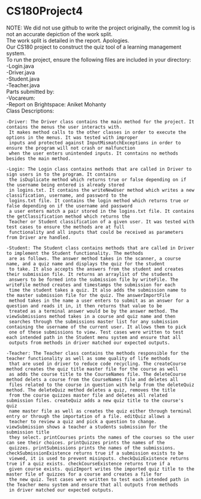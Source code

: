 # CS180Project4
NOTE: We did not use github to write the project originally, the commit log is not an accurate depiction of the work split.  
The work split is detailed in the report. Apologies.  
Our CS180 project to construct the quiz tool of a learning management system.   
To run the project, ensure the following files are included in your directory:  
	-Login.java  
	-Driver.java  
	-Student.java  
	-Teacher.java  
Parts submitted by:  
	-Vocareum:  
	-Report on Brightspace: Aniket Mohanty  
Class Descriptions:  
  
	-Driver: The Driver class contains the main method for the project. It contains the menus the user interacts with.  
	 It makes method calls to the other classes in order to execute the options in the menus. It was tested with improper   
	 inputs and protected against InputMismatchExceptions in order to ensure the program will not crash or malfunction  
	 when the user enters unintended inputs. It conntains no methods besides the main method. 
	   
	-Login: The Login class contains methods that are called in Driver to sign users in to the program. It contains   
	 the isDuplicate method which returns true or false depending on if the username being entered is already stored  
	 in logins.txt. It contains the writeNewUser method which writes a new classification, username, and password to the  
	 logins.txt file. It contains the login method which returns true or false depending on if the username and password  
	 a user enters match a pair stored in the logins.txt file. It contains the getClassification method which returns the   
	 Teacher or Student classification of a given user. It was tested with test cases to ensure the methods are at full  
	 functionality and all inputs that could be received as parameters from Driver are handled.  
	   
	-Student: The Student class contains methods that are called in Driver to implement the Student functionality. The methods  
	 are as follows. The answer method takes in the scanner, a course name, and a quiz name and displays the quiz for the student  
	 to take. It also accepts the answers from the student and creates their submission file. It returns an arraylist of the students  
	 answers to be formed into the submission file by writeFile. The writeFile method creates and timestamps the submission for each  
	 time the student takes a quiz. It also adds the submission name to the master submission file for the quiz. The answerImportFile  
	 method takes in the name a user enters to submit as an answer for a question and reads it in, it then returns that value to be  
	 treated as a terminal answer would be by the answer method. The viewSubmissions method takes in a course and quiz name and then  
	 searches through the submissions master list for any submission containing the username of the current user. It allows them to pick  
	 one of these submissions to view. Test cases were written to test each intended path in the Student menu system and ensure that all  
	 outputs from methods in driver matched our expected outputs.  
	   
	-Teacher: The Teacher class contains the methods responsible for the teacher functionality as well as some quality of life methods  
	 that are used in driver to reduce code recycling. The createCourse method creates the quiz title master file for the course as well  
	 as adds the course title to the CourseNames file. The deleteCourse method delets a course from the CourseNames file and deletes all   
	 files related to the course in question with help from the deleteQuiz method. The deleteQuiz method deletes a quiz, removes the title  
	 from the course quizzes master file and deletes all related submission files. createQuiz adds a new quiz title to the course's quiz   
	 name master file as well as creates the quiz either through terminal entry or through the importation of a file. editQuiz allows a  
	 teacher to review a quiz and pick a question to change. viewSubmission shows a teacher a students submission for the submission title  
	 they select. printCourses prints the names of the courses so the user can see their choices. printQuizzes prints the names of the   
	 quizzes. printSubmissions prints the names of the submissions. checkSubmissionExistence returns true if a submission exists to be  
	 viewed, it is used to prevent misinputs. checkQuizExistence returns true if a quiz exists. checkCourseExistence returns true if a  
	 given course exists. quizImport writes the imported quiz title to the master file of quizzes for a course and creates a file for   
	 the new quiz. Test cases were written to test each intended path in the Teacher menu system and ensure that all outputs from methods  
	 in driver matched our expected outputs.  
